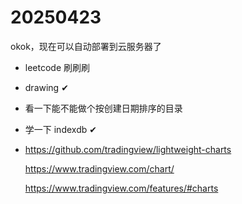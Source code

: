 # 20250423

okok，现在可以自动部署到云服务器了

- leetcode 刷刷刷
- drawing ✔
- 看一下能不能做个按创建日期排序的目录
- 学一下 indexdb ✔
- https://github.com/tradingview/lightweight-charts

  https://www.tradingview.com/chart/

  https://www.tradingview.com/features/#charts

